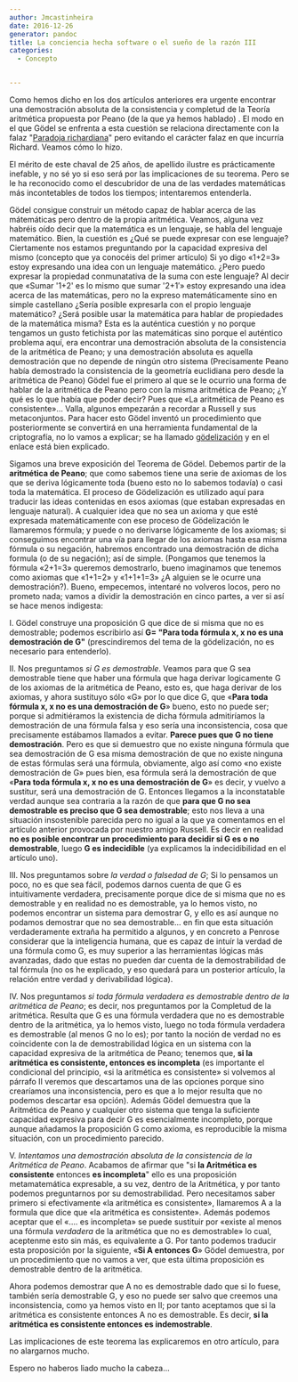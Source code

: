 ```yaml
---
author: Jmcastinheira
date: 2016-12-26
generator: pandoc
title: La conciencia hecha software o el sueño de la razón III
categories:
  - Concepto


---
```




Como hemos dicho en los dos artículos anteriores era urgente encontrar
una demostración absoluta de la consistencia y completud de la Teoría
aritmética propuesta por Peano (de la que ya hemos hablado) . El modo en
el que Gödel se enfrenta a esta cuestión se relaciona directamente con
la falaz "[Paradoja
richardiana](http://en.wikipedia.org/wiki/Richard%27s_paradox)" pero
evitando el carácter falaz en que incurría Richard. Veamos cómo lo hizo.

El mérito de este chaval de 25 años, de apellido ilustre es
prácticamente inefable, y no sé yo si eso será por las implicaciones de
su teorema. Pero se le ha reconocido como el descubridor de una de las
verdades matemáticas más incontetables de todos los tiempos;
intentaremos entenderla.

Gödel consigue construir un método capaz de hablar acerca de las
mátemáticas pero dentro de la propia aritmética. Veamos, alguna vez
habréis oído decir que la matemática es un lenguaje, se habla del
lenguaje matemático. Bien, la cuestión es ¿Qué se puede expresar con ese
lenguaje? Ciertamente nos estamos preguntando por la capacidad expresiva
del mismo (concepto que ya conocéis del primer artículo) Si yo digo
«1+2=3» estoy expresando una idea con un lenguaje matemático. ¿Pero
puedo expresar la propiedad conmunatativa de la suma con este lenguaje?
Al decir que «Sumar '1+2' es lo mismo que sumar '2+1′» estoy expresando
una idea acerca de las matemáticas, pero no la expreso matemáticamente
sino en simple castellano ¿Sería posible expresarla con el propio
lenguaje matemático? ¿Será posible usar la matemática para hablar de
propiedades de la matemática misma? Esta es la auténtica cuestión y no
porque tengamos un gusto fetichista por las matemáticas sino porque el
auténtico problema aquí, era encontrar una demostración absoluta de la
consistencia de la aritmética de Peano; y una demostración absoluta es
aquella demostración que no depende de ningún otro sistema (Precisamente
Peano había demostrado la consistencia de la geometría euclidiana pero
desde la aritmética de Peano) Gödel fue el primero al que se le ocurrio
una forma de hablar de la aritmética de Peano pero con la misma
aritmética de Peano; ¿Y qué es lo que había que poder decir? Pues que
«La aritmética de Peano es consistente»... Valla, algunos empezarán a
recordar a Russell y sus metaconjuntos. Para hacer esto Gödel inventó un
procedimiento que posteriormente se convertirá en una herramienta
fundamental de la criptografía, no lo vamos a explicar; se ha llamado
[gödelización](http://glob.cranf.net/?p=389) y en el enlace está bien
explicado.

Sigamos una breve exposición del Teorema de Gödel. Debemos partir de la
**aritmética de Peano**; que como sabemos tiene una serie de axiomas de
los que se deriva lógicamente toda (bueno esto no lo sabemos todavía) o
casi toda la matemática. El proceso de Gödelización es utilizado aquí
para traducir las ideas contenidas en esos axiomas (que estaban
expresadas en lenguaje natural). A cualquier idea que no sea un axioma y
que esté expresada matemáticamente con ese proceso de Gödelización le
llamaremos fórmula; y puede o no derivarse lógicamente de los axiomas;
si conseguimos encontrar una vía para llegar de los axiomas hasta esa
misma fórmula o su negación, habremos encontrado una demostración de
dicha formula (o de su negación); así de simple. (Pongamos que tenemos
la fórmula «2+1=3» queremos demostrarlo, bueno imaginamos que tenemos
como axiomas que «1+1=2» y «1+1+1=3» ¿A alguien se le ocurre una
demostración?). Bueno, empecemos, intentaré no volveros locos, pero no
prometo nada; vamos a dividir la demostración en cinco partes, a ver si
así se hace menos indigesta:

I.  Gödel construye una proposición G que dice de si misma que no es
    demostrable; podemos escribirlo así **G= "Para toda fórmula x, x no
    es una demostración de G"** (prescindiremos del tema de la
    gödelización, no es necesario para entenderlo).

II. Nos preguntamos *si G es demostrable*. Veamos para que G sea
    demostrable tiene que haber una fórmula que haga derivar logicamente
    G de los axiomas de la aritmética de Peano, esto es, que haga
    derivar de los axiomas, y ahora sustituyo sólo «G» por lo que dice
    G, que «**Para toda fórmula x, x no es una demostración de G**»
    bueno, esto no puede ser; porque si admitiéramos la existencia de
    dicha fórmula admitiríamos la demostración de una fórmula falsa y
    eso sería una inconsistencia, cosa que precisamente estábamos
    llamados a evitar. **Parece pues que G no tiene demostración**. Pero
    es que si demuestro que no existe ninguna fórmula que sea
    demostración de G esa misma demostración de que no existe ninguna de
    estas fórmulas será una fórmula, obviamente, algo así como «no
    existe demostración de G» pues bien, esa fórmula será la
    demostración de que «**Para toda fórmula x, x no es una demostración
    de G**» es decir, y vuelvo a sustitur, será una demostración de G.
    Entonces llegamos a la inconstatable verdad aunque sea contraria a
    la razón de que **para que G no sea demostrable es preciso que G sea
    demostrable**; esto nos lleva a una situación insostenible parecida
    pero no igual a la que ya comentamos en el artículo anterior
    provocada por nuestro amigo Russell. Es decir en realidad **no es
    posible encontrar un procedimiento para decidir si G es o no
    demostrable**, luego **G es indecidible** (ya explicamos la
    indecidibilidad en el artículo uno).

III. Nos preguntamos sobre *la verdad o falsedad de G*; Si lo pensamos
     un poco, no es que sea fácil, podemos darnos cuenta de que G es
     intuitivamente verdadera, precisamente porque dice de si misma que
     no es demostrable y en realidad no es demostrable, ya lo hemos
     visto, no podemos encontrar un sistema para demostrar G, y ello es
     así aunque no podamos demostrar que no sea demostrable... en fin
     que esta situación verdaderamente extraña ha permitido a algunos, y
     en concreto a Penrose considerar que la inteligencia humana, que es
     capaz de intuír la verdad de una fórmula como G, es muy superior a
     las herramientas lógicas más avanzadas, dado que estas no pueden
     dar cuenta de la demostrabilidad de tal fórmula (no os he
     explicado, y eso quedará para un posterior artículo, la relación
     entre verdad y derivabilidad lógica).

IV. Nos preguntamos *si toda fórmula verdadera es demostrable dentro de
    la aritmética de Peano*; es decir, nos preguntamos por la Completud
    de la aritmética. Resulta que G es una fórmula verdadera que no es
    demostrable dentro de la aritmética, ya lo hemos visto, luego no
    toda fórmula verdadera es demostrable (al menos G no lo es); por
    tanto la noción de verdad no es coincidente con la de
    demostrabilidad lógica en un sistema con la capacidad expresiva de
    la aritmética de Peano; tenemos que, **si la aritmética es
    consistente, entonces es incompleta** (es importante el condicional
    del principio, «si la aritmética es consistente» si volvemos al
    párrafo II veremos que descartamos una de las opciones porque sino
    crearíamos una inconsistencia, pero es que a lo mejor resulta que no
    podemos descartar esa opción). Además Gödel demuestra que la
    Aritmética de Peano y cualquier otro sistema que tenga la suficiente
    capacidad expresiva para decir G es esencialmente incompleto, porque
    aunque añadamos la proposición G como axioma, es reproducible la
    misma situación, con un procedimiento parecido.

V.  *Intentamos una demostración absoluta de la consistencia de la
    Aritmética de Peano*. Acabamos de afirmar que "si **la Aritmética es
    consistente** entonces **es incompleta**" ello es una proposición
    metamatemática expresable, a su vez, dentro de la Aritmética, y por
    tanto podemos preguntarnos por su demostrabilidad. Pero necesitamos
    saber primero si efectivamente «la aritmética es consistente»,
    llamaremos A a la formula que dice que «la aritmética es
    consistente». Además podemos aceptar que el «.... es incompleta» se
    puede sustituir por «existe al menos una fórmula *verdadera* de la
    aritmética que no es demostrable» lo cual, aceptenme esto sin más,
    es equivalente a G. Por tanto podemos traducir esta proposición por
    la siguiente, «**Si A entonces G**» Gödel demuestra, por un
    procedimiento que no vamos a ver, que esta última proposición es
    demostrable dentro de la aritmética.

Ahora podemos demostrar que A no es demostrable dado que si lo fuese,
también sería demostrable G, y eso no puede ser salvo que creemos una
inconsistencia, como ya hemos visto en II; por tanto aceptamos que si la
aritmética es consistente entonces A no es demostrable. Es decir, **si
la aritmética es consistente entonces es indemostrable**.

Las implicaciones de este teorema las explicaremos en otro artículo,
para no alargarnos mucho.

Espero no haberos liado mucho la cabeza...
